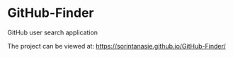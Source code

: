 # GitHub-Finder
GitHub user search application

The project can be viewed at: https://sorintanasie.github.io/GitHub-Finder/
